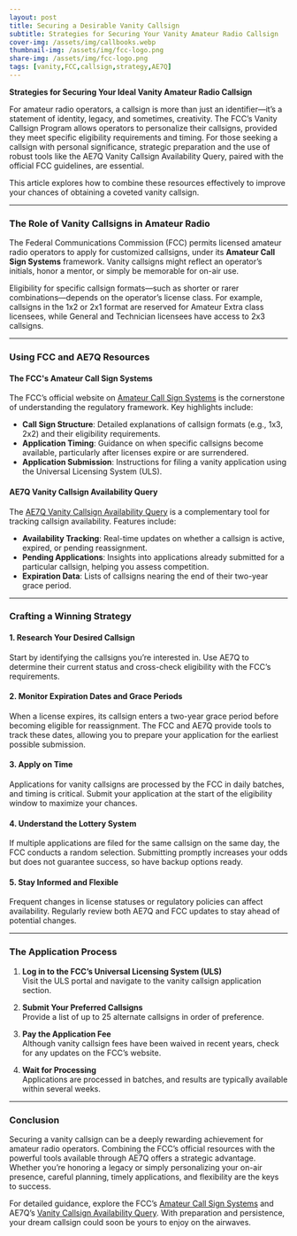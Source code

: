 ```yaml
---
layout: post
title: Securing a Desirable Vanity Callsign
subtitle: Strategies for Securing Your Vanity Amateur Radio Callsign
cover-img: /assets/img/callbooks.webp
thumbnail-img: /assets/img/fcc-logo.png
share-img: /assets/img/fcc-logo.png
tags: [vanity,FCC,callsign,strategy,AE7Q]
---
```


**Strategies for Securing Your Ideal Vanity Amateur Radio Callsign**

For amateur radio operators, a callsign is more than just an identifier—it’s a statement of identity, legacy, and sometimes, creativity. The FCC’s Vanity Callsign Program allows operators to personalize their callsigns, provided they meet specific eligibility requirements and timing. For those seeking a callsign with personal significance, strategic preparation and the use of robust tools like the AE7Q Vanity Callsign Availability Query, paired with the official FCC guidelines, are essential.  

This article explores how to combine these resources effectively to improve your chances of obtaining a coveted vanity callsign.  

---

### The Role of Vanity Callsigns in Amateur Radio  

The Federal Communications Commission (FCC) permits licensed amateur radio operators to apply for customized callsigns, under its **Amateur Call Sign Systems** framework. Vanity callsigns might reflect an operator’s initials, honor a mentor, or simply be memorable for on-air use.  

Eligibility for specific callsign formats—such as shorter or rarer combinations—depends on the operator’s license class. For example, callsigns in the 1x2 or 2x1 format are reserved for Amateur Extra class licensees, while General and Technician licensees have access to 2x3 callsigns.  

---

### Using FCC and AE7Q Resources  

#### **The FCC's Amateur Call Sign Systems**
The FCC’s official website on [Amateur Call Sign Systems](https://www.fcc.gov/wireless/bureau-divisions/mobility-division/amateur-radio-service/amateur-call-sign-systems) is the cornerstone of understanding the regulatory framework. Key highlights include:  
- **Call Sign Structure**: Detailed explanations of callsign formats (e.g., 1x3, 2x2) and their eligibility requirements.  
- **Application Timing**: Guidance on when specific callsigns become available, particularly after licenses expire or are surrendered.  
- **Application Submission**: Instructions for filing a vanity application using the Universal Licensing System (ULS).  

#### **AE7Q Vanity Callsign Availability Query**  
The [AE7Q Vanity Callsign Availability Query](https://www.ae7q.com/query/text/Vanity.php) is a complementary tool for tracking callsign availability. Features include:  
- **Availability Tracking**: Real-time updates on whether a callsign is active, expired, or pending reassignment.  
- **Pending Applications**: Insights into applications already submitted for a particular callsign, helping you assess competition.  
- **Expiration Data**: Lists of callsigns nearing the end of their two-year grace period.  

---

### Crafting a Winning Strategy  

#### **1. Research Your Desired Callsign**  
Start by identifying the callsigns you’re interested in. Use AE7Q to determine their current status and cross-check eligibility with the FCC’s requirements.  

#### **2. Monitor Expiration Dates and Grace Periods**  
When a license expires, its callsign enters a two-year grace period before becoming eligible for reassignment. The FCC and AE7Q provide tools to track these dates, allowing you to prepare your application for the earliest possible submission.  

#### **3. Apply on Time**  
Applications for vanity callsigns are processed by the FCC in daily batches, and timing is critical. Submit your application at the start of the eligibility window to maximize your chances.  

#### **4. Understand the Lottery System**  
If multiple applications are filed for the same callsign on the same day, the FCC conducts a random selection. Submitting promptly increases your odds but does not guarantee success, so have backup options ready.  

#### **5. Stay Informed and Flexible**  
Frequent changes in license statuses or regulatory policies can affect availability. Regularly review both AE7Q and FCC updates to stay ahead of potential changes.  

---

### The Application Process  

1. **Log in to the FCC’s Universal Licensing System (ULS)**  
   Visit the ULS portal and navigate to the vanity callsign application section.  

2. **Submit Your Preferred Callsigns**  
   Provide a list of up to 25 alternate callsigns in order of preference.  

3. **Pay the Application Fee**  
   Although vanity callsign fees have been waived in recent years, check for any updates on the FCC’s website.  

4. **Wait for Processing**  
   Applications are processed in batches, and results are typically available within several weeks.  

---

### Conclusion  

Securing a vanity callsign can be a deeply rewarding achievement for amateur radio operators. Combining the FCC’s official resources with the powerful tools available through AE7Q offers a strategic advantage. Whether you’re honoring a legacy or simply personalizing your on-air presence, careful planning, timely applications, and flexibility are the keys to success.  

For detailed guidance, explore the FCC’s [Amateur Call Sign Systems](https://www.fcc.gov/wireless/bureau-divisions/mobility-division/amateur-radio-service/amateur-call-sign-systems) and AE7Q’s [Vanity Callsign Availability Query](https://www.ae7q.com/query/text/Vanity.php). With preparation and persistence, your dream callsign could soon be yours to enjoy on the airwaves.

